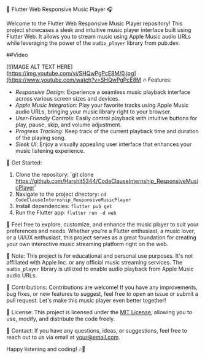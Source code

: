 🎵 Flutter Web Responsive Music Player 🎧

Welcome to the Flutter Web Responsive Music Player repository! This project showcases a sleek and intuitive music player interface built using Flutter Web. It allows you to stream music using Apple Music audio URLs while leveraging the power of the `audio_player` library from pub.dev.


##Video 


[![IMAGE ALT TEXT HERE](https://img.youtube.com/vi/SHQwPgPcE8M/0.jpg](https://www.youtube.com/watch?v=SHQwPgPcE8M
🔥 Features:
- *Responsive Design*: Experience a seamless music playback interface across various screen sizes and devices.
- *Apple Music Integration*: Play your favorite tracks using Apple Music audio URLs, bringing your music library right to your browser.
- *User-Friendly Controls*: Easily control playback with intuitive buttons for play, pause, skip, and volume adjustment.
- *Progress Tracking*: Keep track of the current playback time and duration of the playing song.
- *Sleek UI*: Enjoy a visually appealing user interface that enhances your music listening experience.

🚀 Get Started:
1. Clone the repository: `git clone https://github.com/Harshit5344/CodeClauseInternship_ResponsiveMusicPlayer'
2. Navigate to the project directory: `cd CodeClauseInternship_ResponsiveMusicPlayer`
3. Install dependencies: `flutter pub get`
4. Run the Flutter app: `flutter run -d web`

🎉 Feel free to explore, customize, and enhance the music player to suit your preferences and needs. Whether you're a Flutter enthusiast, a music lover, or a UI/UX enthusiast, this project serves as a great foundation for creating your own interactive music streaming platform right on the web.

📝 Note: This project is for educational and personal use purposes. It's not affiliated with Apple Inc. or any official music streaming services. The `audio_player` library is utilized to enable audio playback from Apple Music audio URLs.

🙌 Contributions:
Contributions are welcome! If you have any improvements, bug fixes, or new features to suggest, feel free to open an issue or submit a pull request. Let's make this music player even better together!

📄 License:
This project is licensed under the [MIT License](LICENSE), allowing you to use, modify, and distribute the code freely.

📧 Contact:
If you have any questions, ideas, or suggestions, feel free to reach out to us via email at your@email.com.

Happy listening and coding! 🎶🎉
